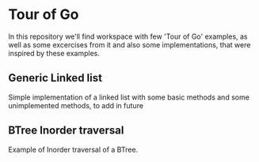 # Tour of Go

In this repository we'll find workspace with few 'Tour of Go' examples, as well as some excercises from it
and also some implementations, that were inspired by these examples.

## Generic Linked list

Simple implementation of a linked list with some basic methods and some unimplemented methods, to add in future

## BTree Inorder traversal

Example of Inorder traversal of a BTree.
